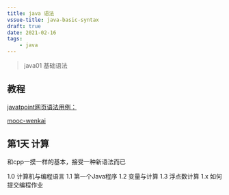 ```yaml
---
title: java 语法
vssue-title: java-basic-syntax
draft: true
date: 2021-02-16
tags:
    - java
---
```


> java01 基础语法

<!-- more -->

## 教程

[javatpoint网页语法用例：](https://www.javatpoint.com/java-tutorial)

[mooc-wenkai](https://www.icourse163.org/learn/ZJU-1001541001?tid=1450243457#/learn/content)

## 第1天 计算

和cpp一摸一样的基本，接受一种新语法而已

1.0 计算机与编程语言
1.1 第一个Java程序
1.2 变量与计算
1.3 浮点数计算
1.x 如何提交编程作业